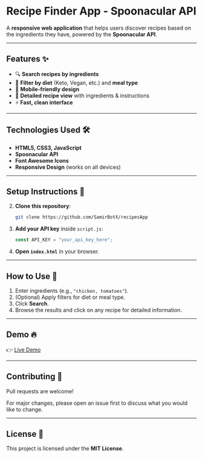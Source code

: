 # Recipe Finder App - Spoonacular API

A **responsive web application** that helps users discover recipes based on the ingredients they have, powered by the **Spoonacular API**.

---

## Features ✨

- 🔍 **Search recipes by ingredients**
- 🥗 **Filter by diet** (Keto, Vegan, etc.) and **meal type**
- 📱 **Mobile-friendly design**
- 📝 **Detailed recipe view** with ingredients & instructions
- ⚡ **Fast, clean interface**

---

## Technologies Used 🛠️

- **HTML5, CSS3, JavaScript**
- **Spoonacular API**
- **Font Awesome Icons**
- **Responsive Design** (works on all devices)

---

## Setup Instructions 🚀

2. **Clone this repository**:
   ```bash
   git clone https://github.com/SamirBotX/recipesApp
   ```
3. **Add your API key** inside `script.js`:
   ```javascript
   const API_KEY = "your_api_key_here";
   ```
4. **Open `index.html`** in your browser.

---

## How to Use 📖

1. Enter ingredients (e.g., `"chicken, tomatoes"`).
2. (Optional) Apply filters for diet or meal type.
3. Click **Search**.
4. Browse the results and click on any recipe for detailed information.

---

## Demo 🔥

👉 [Live Demo](http://20.93.32.29/)

---

## Contributing 🤝

Pull requests are welcome!

For major changes, please open an issue first to discuss what you would like to change.

---

## License 📜

This project is licensed under the **MIT License**.
